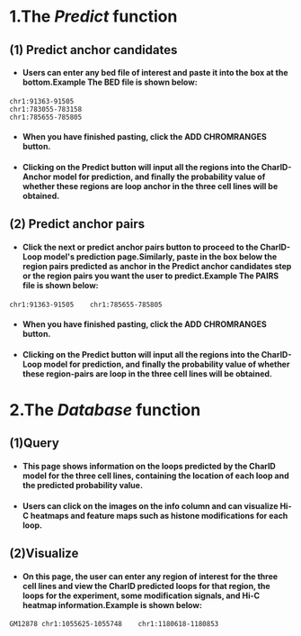 # 1.The *Predict* function
## (1) Predict anchor candidates
- #### Users can enter any bed file of interest and paste it into the box at the bottom.Example The BED file is shown below: 
```
chr1:91363-91505
chr1:783055-783158
chr1:785655-785805
```
- #### When you have finished pasting, click the **ADD CHROMRANGES** button.
- #### Clicking on the **Predict** button will input all the regions into the CharID-Anchor model for prediction, and finally the probability value of whether these regions are loop anchor in the three cell lines will be obtained.
## (2) Predict anchor pairs
- #### Click the next or predict anchor pairs button to proceed to the CharID-Loop model's prediction page.Similarly, paste in the box below the region pairs predicted as anchor in the Predict anchor candidates step or the region pairs you want the user to predict.Example The PAIRS file is shown below:
```
chr1:91363-91505    chr1:785655-785805
```
- #### When you have finished pasting, click the **ADD CHROMRANGES** button.
- #### Clicking on the **Predict** button will input all the regions into the CharID-Loop model for prediction, and finally the probability value of whether these region-pairs are loop in the three cell lines will be obtained.
# 2.The *Database* function 
## (1)Query
- #### This page shows information on the loops predicted by the CharID model for the three cell lines, containing the location of each loop and the predicted probability value.
- #### Users can click on the images on the **info** column and can visualize Hi-C heatmaps and feature maps such as histone modifications for each loop.
## (2)Visualize
- #### On this page, the user can enter any region of interest for the three cell lines and view the CharID predicted loops for that region, the loops for the experiment, some modification signals, and Hi-C heatmap information.Example is shown below:
```
GM12878 chr1:1055625-1055748    chr1:1180618-1180853
```
